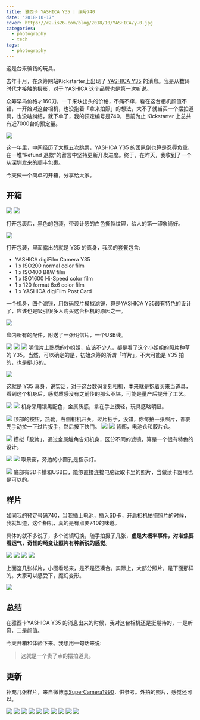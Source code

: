 ```yaml
---
title: 雅西卡 YASHICA Y35 | 编号740
date: "2018-10-17"
cover: https://c2.is26.com/blog/2018/10/YASHICA/y-0.jpg
categories:
  - photography
  - tech
tags:
  - photography
---
```


这是台来骗钱的玩具。

去年十月，在众筹网站Kickstarter上出现了 [YASHICA Y35](https://www.kickstarter.com/projects/1940283777/expect-the-unexpected-digifilmtm-camera-by-yashica?ref=user_menu) 的消息。我是从数码时代才接触的摄影，对于 YASHICA 这个品牌也是第一次听说。

众筹早鸟价格才160刀，一千来块出头的价格，不痛不痒，看在这台相机颜值不错，一开始对这台相机，也没抱着「拿来拍照」的想法，大不了就当买一个摆拍道具，也没啥纠结，就下单了，我的预定编号是740，目前为止 Kickstarter 上总共有近7000台的预定量。

![](https://c2.is26.com/blog/2018/10/YASHICA/y-0.jpg)

这一年里，中间经历了大概五次跳票，YASHICA Y35 的团队倒也算是忍辱负重，在一堆"Refund 退款"的留言中坚持更新开发进度。终于，在昨天，我收到了一个从深圳发来的顺丰包裹。

今天做一个简单的开箱，分享给大家。

## 开箱

![](https://c2.is26.com/blog/2018/10/YASHICA/Y-3.jpg) ![](https://c2.is26.com/blog/2018/10/YASHICA/Y-4.jpg)

打开包裹后，黑色的包装，带设计感的白色撕裂纹理，给人的第一印象尚好。

![](https://c2.is26.com/blog/2018/10/YASHICA/Y-6.jpg)

打开包装，里面露出的就是 Y35 的真身，我买的套餐包含:

- YASHICA digiFilm Camera Y35
- 1 x ISO200 normal color film
- 1 x ISO400 B&W film
- 1 x ISO1600 Hi-Speed color film
- 1 x 120 format 6x6 color film
- 1 x YASHICA digiFilm Post Card

一个机身，四个滤镜，用数码胶片模拟滤镜，算是YASHICA Y35最有特色的设计了，应该也是吸引很多人购买这台相机的原因之一。

![](https://c2.is26.com/blog/2018/10/YASHICA/Y-7.jpg)

盒内所有的配件，附送了一张明信片，一个USB线。

![](https://c2.is26.com/blog/2018/10/YASHICA/y-1.jpg) ![](https://c2.is26.com/blog/2018/10/YASHICA/y-2.jpg) ![](https://c2.is26.com/blog/2018/10/YASHICA/y-3.jpg) 明信片上熟悉的小姐姐，应该不少人，都是看了这个小姐姐的照片种草的 Y35。当然，可以确定的是，初始众筹的所谓「样片」，不大可能是 Y35 拍的，也是挺JS的。

![](https://c2.is26.com/blog/2018/10/YASHICA/Y-1.jpg)

这就是 Y35 真身，说实话，对于这台数码复刻相机，本来就是抱着买来当道具，看到这个机身后，感觉质感没有之前传的那么不堪，可能是量产后提升了工艺。

![](https://c2.is26.com/blog/2018/10/YASHICA/Y-8.jpg) ![](https://c2.is26.com/blog/2018/10/YASHICA/Y-9.jpg) 机身采用银黑配色，金属质感，拿在手上很轻，玩具感略明显。

![](https://c2.is26.com/blog/2018/10/YASHICA/Y-10.jpg) 顶部的按钮，热靴，右侧相机开关，过片扳手，没错，你每拍一张照片，都要先手动拉一下过片扳手，然后按下快门。 ![](https://c2.is26.com/blog/2018/10/YASHICA/Y-15.jpg) ![](https://c2.is26.com/blog/2018/10/YASHICA/Y-14.jpg) 背部，电池仓和胶片仓。

![](https://c2.is26.com/blog/2018/10/YASHICA/Y-13.jpg) 模拟「胶片」，通过金属触角告知机身，区分不同的滤镜，算是一个很有特色的设计。

![](https://c2.is26.com/blog/2018/10/YASHICA/Y-16.jpg) ![](https://c2.is26.com/blog/2018/10/YASHICA/Y-18.jpg) 取景窗，旁边的小圆孔是指示灯。

![](https://c2.is26.com/blog/2018/10/YASHICA/Y-17.jpg) 底部有SD卡槽和USB口，能够直接连接电脑读取卡里的照片，当做读卡器用也是可以的。

## 样片

如同我的预定号码740，当我插上电池，插入SD卡，开启相机拍摄照片的时候，我就知道，这个相机，真的是有点要740的味道。

具体的就不多说了，多个滤镜切换，随手拍摄了几张，**虚是大概率事件，对准焦要看运气，奇怪的畸变让照片有种新锐的感觉**。

![](https://c2.is26.com/blog/2018/10/YASHICA/s-1.JPG) ![](https://c2.is26.com/blog/2018/10/YASHICA/s-2.JPG) ![](https://c2.is26.com/blog/2018/10/YASHICA/s-3.JPG) ![](https://c2.is26.com/blog/2018/10/YASHICA/s-4.JPG)

上面这几张样片，小图看起来，是不是还凑合。实际上，大部分照片，是下面那样的。大家可以感受下，魔幻变形。

![](https://c2.is26.com/blog/2018/10/YASHICA/preview.jpg)

## 总结

在雅西卡YASHICA Y35 的消息出来的时候，我对这台相机还是挺期待的，一是新奇，二是颜值。

今天开箱和体验下来。我想用一句话来说:

> 这就是一个贵了点的摆拍道具。

## 更新

补充几张样片，来自微博[@SuperCamera1990](https://weibo.com/u/1849350304?from=feed&loc=at&nick=SuperCamera1990&is_hot=1)，供参考。外拍的照片，感觉还可以。

![](https://c2.is26.com/blog/2018/10/YASHICA/yp-1.jpg) ![](https://c2.is26.com/blog/2018/10/YASHICA/yp-2.jpg) ![](https://c2.is26.com/blog/2018/10/YASHICA/yp-3.jpg) ![](https://c2.is26.com/blog/2018/10/YASHICA/yp-4.jpg) ![](https://c2.is26.com/blog/2018/10/YASHICA/yp-5.jpg) ![](https://c2.is26.com/blog/2018/10/YASHICA/yp-6.jpg) ![](https://c2.is26.com/blog/2018/10/YASHICA/yp-7.jpg) ![](https://c2.is26.com/blog/2018/10/YASHICA/yp-8.jpg) ![](https://c2.is26.com/blog/2018/10/YASHICA/yp-9.jpg) ![](https://c2.is26.com/blog/2018/10/YASHICA/yp-10.jpg)
